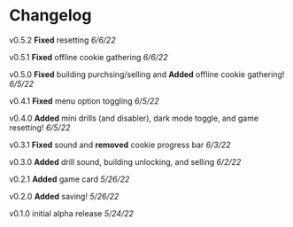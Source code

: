 # Changelog

v0.5.2 **Fixed** resetting *6/6/22*

v0.5.1 **Fixed** offline cookie gathering _6/6/22_

v0.5.0 **Fixed** building purchsing/selling and **Added** offline cookie gathering! _6/5/22_

v0.4.1 **Fixed** menu option toggling _6/5/22_

v0.4.0 **Added** mini drills (and disabler), dark mode toggle, and game resetting! _6/5/22_

v0.3.1 **Fixed** sound and **removed** cookie progress bar _6/3/22_

v0.3.0 **Added** drill sound, building unlocking, and selling _6/2/22_

v0.2.1 **Added** game card _5/26/22_

v0.2.0 **Added** saving! _5/26/22_

v0.1.0 initial alpha release _5/24/22_
